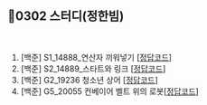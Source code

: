 
## 📘0302 스터디(정한빔)
</br>

1. [백준] S1_14888_연산자 끼워넣기 [[정답코드](https://conemi.tistory.com/8)]
2. [백준] S2_14889_스타트와 링크 [[정답코드](https://conemi.tistory.com/10)]
3. [백준] G2_19236 청소년 상어 [[정답코드]()]
4. [백준] G5_20055 컨베이어 벨트 위의 로봇[[정답코드](https://conemi.tistory.com/9)]
